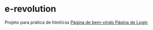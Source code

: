 # e-revolution
 Projeto para prática de html/css
<a href="https://jalvescode.github.io/e-revolution/welcome.html"> Página de bem-vindo </a>
<a href="https://jalvescode.github.io/e-revolution/login.html"> Página de Login </a>